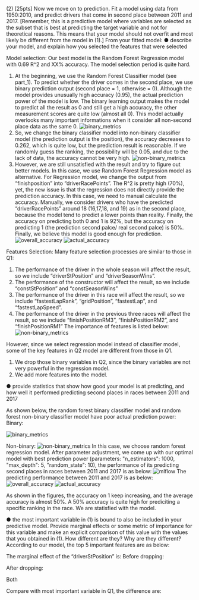 (2) [25pts] Now we move on to prediction. Fit a model using data from 1950:2010, and predict drivers that come in second place
between 2011 and 2017. [Remember, this is a predictive model where variables are selected as the subset that is best at predicting the target variable and not for theoretical reasons. This means that your model should not overfit and most likely be different from the model in (1).]
From your fitted model:
● describe your model, and explain how you selected the features that were selected

Model selection:
Our best model is the Random Forest Regression model with 0.69 R^2 and XX% accuracy. 
The model selection period is quite hard.
1.	At the beginning, we use the Random Forest Classifier model (see part_1). To predict whether the driver comes in the second place, we use binary prediction output (second place = 1, otherwise = 0). Although the model provides unusually high accuracy (0.95), the actual prediction power of the model is low. The binary learning output makes the model to predict all the result as 0 and still get a high accuracy, the other measurement scores are quite low (almost all 0). This model actually overlooks many important informations when it consider all non-second place data as the same 0.
 ![binary_metrics](https://github.com/QMSS-GR5069-Spring2021/group-project-group_3_let-s_go_hamilton/blob/main/reports/figures/Q2_Binary_Metrics.png)
2.	So, we change the binary classifier model into non-binary classifier model (the prediction output is the position), the accuracy decreases to 0.262, which is quite low, but the prediction result is reasonable. If we randomly guess the ranking, the possibility will be 0.05, and due to the lack of data, the accuracy cannot be very high.
 ![non-binary_metrics](https://github.com/QMSS-GR5069-Spring2021/group-project-group_3_let-s_go_hamilton/blob/main/reports/figures/Q2_Non-Binary_Metrics.png)
3.	However, we are still unsatisfied with the result and try to figure out better models. In this case, we use Random Forest Regression model as alternative. For Regression model, we change the output from “finishposition” into “driverRacePoints”. The R^2 is pretty high (70%), yet, the new issue is that the regression does not directly provide the prediction accuracy. In this case, we need to manual calculate the accuracy. Manually, we consider drivers who have the predicted “driverRacePoints” around 18 (16,17,18, and 19) as in the second place, because the model tend to predict a lower points than reality. Finally, the accuracy on predicting both 0 and 1 is 92%, but the accuracy on predicting 1 (the prediction second palce/ real second palce) is 50%. Finally, we believe this model is good enough for prediction.
![overall_accuracy](https://github.com/QMSS-GR5069-Spring2021/group-project-group_3_let-s_go_hamilton/blob/main/reports/figures/Q2_Overall_Accuracy.png)
![actual_accuracy](https://github.com/QMSS-GR5069-Spring2021/group-project-group_3_let-s_go_hamilton/blob/main/reports/figures/Q2_Actual_accuracy_as1.png)

Features Selection:
Many feature selection processes are similar to those in Q1:
1.	The performance of the driver in the whole season will affect the result, so we include “driverStPosition” and “driverSeasonWins”.
2.	The performance of the constructor will affect the result, so we include “constStPosition” and “constSeasonWins”
3.	The performance of the driver in this race will affect the result, so we include “fastestLapRank”, “gridPosition”, “fastestLap”, and “fastestLapSpeed”.
4.	The performance of the driver in the previous three races will affect the result, so we include “finishPositionRM3”, “finishPositionRM2”, and “finishPositionRM1”
The importance of features is listed below:
 ![non-binary_metrics](https://github.com/QMSS-GR5069-Spring2021/group-project-group_3_let-s_go_hamilton/blob/main/reports/figures/Q2_Features_Importance.png)
 

However, since we select regression model instead of classifier model, some of the key features in Q2 model are different from those in Q1.
1.	We drop those binary variables in Q2, since the binary variables are not very powerful in the regression model.
2.	We add more features into the model.


● provide statistics that show how good your model is at predicting, and how well it performed predicting second places in races between 2011 and 2017

As shown below, the random forest binary classifier model and random forest non-binary classifier model have poor actual prediction power:
Binary:

![binary_metrics](https://github.com/QMSS-GR5069-Spring2021/group-project-group_3_let-s_go_hamilton/blob/main/reports/figures/Q2_Binary_Metrics.png)
 
Non-binary:
 ![non-binary_metrics](https://github.com/QMSS-GR5069-Spring2021/group-project-group_3_let-s_go_hamilton/blob/main/reports/figures/Q2_Non-Binary_Metrics.png)
In this case, we choose random forest regression model. After parameter adjustment, we come up with our optimal model with best prediction power (parameters: "n_estimators": 1000, "max_depth": 5, "random_state": 10), the performance of its predicting second places in races between 2011 and 2017 is as below:
  ![mlflow](https://github.com/QMSS-GR5069-Spring2021/group-project-group_3_let-s_go_hamilton/blob/main/reports/figures/Q2_MLflow_result.png)
The predicting performance between 2011 and 2017 is as below:
![overall_accuracy](https://github.com/QMSS-GR5069-Spring2021/group-project-group_3_let-s_go_hamilton/blob/main/reports/figures/Q2_Overall_Accuracy.png)
![actual_accuracy](https://github.com/QMSS-GR5069-Spring2021/group-project-group_3_let-s_go_hamilton/blob/main/reports/figures/Q2_Actual_accuracy_as1.png)

As shown in the figures, the accuracy on 1 keep increasing, and the average accuracy is almost 50%. A 50% accuracy is quite high for prediciting a specific ranking in the race. We are statisfied with the model.



● the most important variable in (1) is bound to also be included in your predictive model. Provide marginal effects or some metric of importance for this variable and make an explicit comparison of this value with the values that you obtained in (1). How different are they? Why are they different?
According to our model, the top 5 important features are as below:
 
The marginal effect of the “driverStPosition” is:
Before dropping:
 
After dropping:
 

Both
 
Compare with most important variable in Q1, the difference are:

